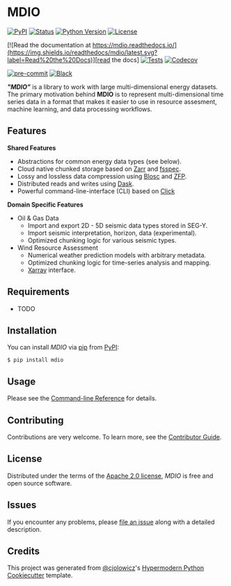 # MDIO

[![PyPI](https://img.shields.io/pypi/v/mdio.svg)][pypi_]
[![Status](https://img.shields.io/pypi/status/mdio.svg)][status]
[![Python Version](https://img.shields.io/pypi/pyversions/mdio)][python version]
[![License](https://img.shields.io/pypi/l/mdio)][license]

[![Read the documentation at https://mdio.readthedocs.io/](https://img.shields.io/readthedocs/mdio/latest.svg?label=Read%20the%20Docs)][read the docs]
[![Tests](https://github.com/TGSAI/mdio/workflows/Tests/badge.svg)][tests]
[![Codecov](https://codecov.io/gh/TGSAI/mdio/branch/main/graph/badge.svg)][codecov]

[![pre-commit](https://img.shields.io/badge/pre--commit-enabled-brightgreen?logo=pre-commit&logoColor=white)][pre-commit]
[![Black](https://img.shields.io/badge/code%20style-black-000000.svg)][black]

[pypi_]: https://pypi.org/project/mdio/
[status]: https://pypi.org/project/mdio/
[python version]: https://pypi.org/project/mdio
[read the docs]: https://mdio.readthedocs.io/
[tests]: https://github.com/TGSAI/mdio/actions?workflow=Tests
[codecov]: https://app.codecov.io/gh/TGSAI/mdio
[pre-commit]: https://github.com/pre-commit/pre-commit
[black]: https://github.com/psf/black

**_"MDIO"_** is a library to work with large multi-dimensional energy datasets.
The primary motivation behind **MDIO** is to represent multi-dimensional
time series data in a format that makes it easier to use in resource assesment,
machine learning, and data processing workflows.

## Features

**Shared Features**

- Abstractions for common energy data types (see below).
- Cloud native chunked storage based on [Zarr][zarr] and [fsspec][fsspec].
- Lossy and lossless data compression using [Blosc][blosc] and [ZFP][zfp].
- Distributed reads and writes using [Dask][dask].
- Powerful command-line-interface (CLI) based on [Click][click]

**Domain Specific Features**

- Oil & Gas Data
  - Import and export 2D - 5D seismic data types stored in SEG-Y.
  - Import seismic interpretation, horizon, data (experimental).
  - Optimized chunking logic for various seismic types.
- Wind Resource Assessment
  - Numerical weather prediction models with arbitrary metadata.
  - Optimized chunking logic for time-series analysis and mapping.
  - [Xarray][xarray] interface.

## Requirements

- TODO

## Installation

You can install _MDIO_ via [pip] from [PyPI]:

```console
$ pip install mdio
```

## Usage

Please see the [Command-line Reference] for details.

## Contributing

Contributions are very welcome.
To learn more, see the [Contributor Guide].

## License

Distributed under the terms of the [Apache 2.0 license][license],
_MDIO_ is free and open source software.

## Issues

If you encounter any problems,
please [file an issue] along with a detailed description.

## Credits

This project was generated from [@cjolowicz]'s [Hypermodern Python Cookiecutter] template.

[@cjolowicz]: https://github.com/cjolowicz
[pypi]: https://pypi.org/
[hypermodern python cookiecutter]: https://github.com/cjolowicz/cookiecutter-hypermodern-python
[file an issue]: https://github.com/TGSAI/mdio-python/issues
[pip]: https://pip.pypa.io/
[dask]: https://www.dask.org/
[zarr]: https://zarr.dev/
[fsspec]: https://filesystem-spec.readthedocs.io/en/latest/
[blosc]: https://www.blosc.org/
[zfp]: https://computing.llnl.gov/projects/zfp
[xarray]: https://xarray.dev/
[click]: https://palletsprojects.com/p/click/

<!-- github-only -->

[license]: https://github.com/TGSAI/mdio-python/blob/main/LICENSE
[contributor guide]: https://github.com/TGSAI/mdio-python/blob/main/CONTRIBUTING.md
[command-line reference]: https://mdio-python.readthedocs.io/en/latest/usage.html
